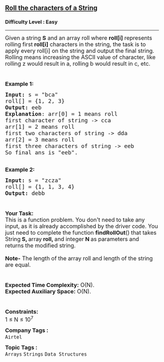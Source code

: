 <h2><a href="https://www.geeksforgeeks.org/problems/roll-the-characters-of-a-string2127/1?page=1&category=Strings&difficulty=Easy&sortBy=difficulty">Roll the characters of a String</a></h2><h3>Difficulty Level : Easy</h3><hr><div class="problems_problem_content__Xm_eO"><p><span style="font-size:18px">Given a string <strong>S</strong> and an array roll where <strong>roll[i]</strong> represents rolling first <strong>roll[i]</strong> characters in the string, the task is to apply every roll[i] on the string and output the final string. Rolling means increasing the ASCII value of character, like rolling z would result in a, rolling b would result in c, etc.</span></p>

<p>&nbsp;</p>

<p><span style="font-size:18px"><strong>Example 1:</strong></span></p>

<pre><span style="font-size:18px"><strong>Input:</strong> s = "bca"
roll[] = {1, 2, 3} <strong>
</strong><strong>Output:</strong> eeb
<strong>Explanation</strong>: arr[0] = 1 means roll 
first character of string -&gt; cca
arr[1] = 2 means roll 
first two characters of string -&gt; dda
arr[2] = 3 means roll
first three characters of string -&gt; eeb
So final ans is "eeb".</span></pre>

<p><span style="font-size:18px">&nbsp;<br>
<strong>Example 2:</strong></span></p>

<pre><span style="font-size:18px"><strong>Input: </strong>s = "zcza"
roll[] = {1, 1, 3, 4}
<strong>Output: </strong>debb</span></pre>

<p>&nbsp;</p>

<p><span style="font-size:18px"><strong>Your Task:</strong><br>
This is a function problem. You don't need to take any input, as it is already accomplished by the driver code. You just need to complete the function <strong>findRollOut</strong>() that takes String<strong>&nbsp;S, </strong>array<strong> roll, </strong>and integer<strong> N&nbsp;</strong>as parameters and returns the modified string.<br>
<br>
<strong>Note-</strong> The length of the array roll and length of the string are equal.</span></p>

<p>&nbsp;</p>

<p><span style="font-size:18px"><strong>Expected Time Complexity:</strong> O(N).&nbsp;<br>
<strong>Expected Auxiliary Space:</strong> O(N).</span></p>

<p>&nbsp;</p>

<p><span style="font-size:18px"><strong>Constraints:</strong><br>
1 ≤ N ≤ 10<sup>7</sup></span></p>
</div><p><span style=font-size:18px><strong>Company Tags : </strong><br><code>Airtel</code>&nbsp;<br><p><span style=font-size:18px><strong>Topic Tags : </strong><br><code>Arrays</code>&nbsp;<code>Strings</code>&nbsp;<code>Data Structures</code>&nbsp;
